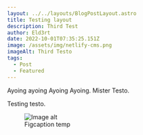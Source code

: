 ```yaml
---
layout: ../../layouts/BlogPostLayout.astro
title: Testing layout
description: Third Test
author: Eld3rt
date: 2022-10-01T07:35:25.151Z
image: /assets/img/netlify-cms.png
imageAlt: Third Testo
tags:
  - Post
  - Featured
---
```

A﻿yoing ayoing Ayoing Ayoing. Mister Testo.



T﻿esting testo.

<figure><img src="/assets/img/css-transition-except-one-code-1024x739.png" alt="Image alt" /><figcaption>Figcaption temp</figcaption></figure>